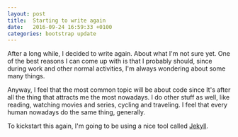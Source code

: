 ```yaml
---
layout: post
title:  Starting to write again
date:   2016-09-24 16:59:33 +0100
categories: bootstrap update
---
```

After a long while, I decided to write again. About what I'm not sure yet. One of the best reasons I can come up with is that I probably should, since during work and other normal activities, I'm always wondering about some many things.

Anyway, I feel that the most common topic will be about code since It's after all the thing that attracts me the most nowadays. I do other stuff as well, like reading, watching movies and series, cycling and traveling. I feel that every human nowadays do the same thing, generally.

To kickstart this again, I'm going to be using a nice tool called [Jekyll](https://jekyllrb.com).
